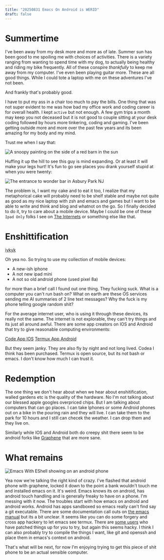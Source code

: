 ```yaml
---
title: "20250831 Emacs On Android is WERID"
draft: false
---
```


# Summertime

I've been away from my desk more and more as of late. Summer sun has been good to me spoiling me with choices of activities. There is a variety ranging from wanting to spend time with my dog, to actually being healthy and riding my bike frequently. All of these conspire _thankfully_ to keep me away from my computer. I've even been playing guitar more. These are all good things. While I could tote a laptop with me on these adventures I've not been.

And frankly that's probably good.

I have to put my ass in a chair too much to pay the bills. One thing that was not super evident to me was how bad my office work and coding career is for overall health. I kept `active` but not enough. A few gym trips a month may keep you not deceased but it is not good to couple sitting at your desk coding followed by hours more tinkering, coding and gaming. I've been getting outside more and more over the past few years and its been amazing for my body and my mind. 

Trust me when I say that:

![A snoopy painting on the side of a red barn in the sun](/me/20250831/snoop.jpeg)

Huffing it up the hill to see this guy is mind expanding. Or at least it will make your legs hurt! It's fun to go see places you drank yourself stupid at when you were twenty:

![The entrance to wonder bar in Asbury Park NJ](/me/20250831/asbury.jpeg)

The problem is, I want my cake and to eat it too, I realize that my metaphorical cake will probably need to be shelf stable and maybe not quite as good as my nice laptop with zsh and emacs and games but I want to be able to write and think and blog and whatnot on the go. So I finally decided to do it, try to care about a mobile device. Maybe I could be one of these `Ipad Only` folks I see on [The Internets](https://www.macstories.net) or something else like that.

# Enshittification

[iykyk](https://en.wikipedia.org/wiki/Enshittification)

Oh yea no. So trying to use my collection of mobile devices:

- A new-ish iphone
- A not new ipad mini
- A not so old android phone (used pixel 8a)

for more than a brief call I found out one thing. They fucking suck. What is a computer you can't run bash on? What on earth are these OS services sending me AI summaries of 2 line text messages? Why the fuck is my phone telling google random shit? 

For the average internet user, who is using it through these devices, its really not the same. The internet is not explorable, they can't try things and its just all around awful. There are some app creators on IOS and Android that try to give reasonable computing environments:

[Code App IOS](https://codea.io)
[Termux App Android](https://play.google.com/store/apps/details?id=com.termux&hl=en-US)

But they seem janky. They are also fly by night and not long lived. Codea I think has been purchased. Termux is open source, but its not bash or emacs. I don't know how much I can trust it.

# Redemption

The one thing we don't hear about when we hear about enshitification, walled gardens etc is the quality of the hardware. No I'm not talking about our blessed apple googles overpriced chips. But I am talking about computers that can go places. I can take Iphones or some Android phones out on a bike in the pouring rain and they will live. I can take them to the park for 10 hours and I still can checek the weather. I can drop them and they live on. 

Similarly while IOS and Android both do creepy shit there seem to be android forks like [Graphene](https://grapheneos.org) that are more sane.

# What remains

![Emacs With EShell showing on an android phone](/me/20250831/phone_screenshot.png)

Yea now we're talking the right kind of crazy. I've flashed that android phone with graphene, locked it down to the point a bank wouldn't touch me and installed emacs on it. It's weird. Emacs knows its on android, has android touch handling and is generally freaky to have on a phone. I'm messing with it now. The troubles start with how emacs on android and android works. Android has apps sandboxed so emacs really can't find say a git executable. There are some documentation call outs on [the emacs manual](https://www.gnu.org/software/emacs/manual/html_node/emacs/Android-Software.html) but its a bit unclear. It seems like you can do some forgery and cross app hackery to let emacs see termux. There are [some users](https://sourceforge.net/projects/android-ports-for-gnu-emacs/files/termux/) who have patched things up for you to try, but again this seems hacky. I think I can also probably try to compile the things I want, like git and openssh and place them in emacs's context on android.

That's what will be next, for now I'm enjoying trying to get this piece of shit phone to be an actual sensible computer.
